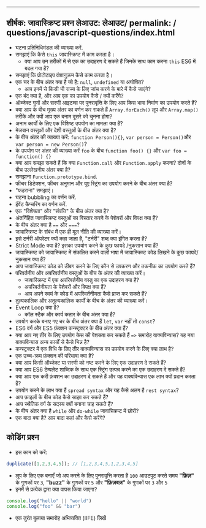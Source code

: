 ***

## शीर्षक: जावास्क्रिप्ट प्रश्न&#xA;लेआउट: लेआउट/&#xA;permalink: / questions/javascript-questions/index.html

*   घटना प्रतिनिधिमंडल की व्याख्या करें.
*   समझाएं कि कैसे `this` जावास्क्रिप्ट में काम करता है।
    *   क्या आप उन तरीकों में से एक का उदाहरण दे सकते हैं जिनके साथ काम करना `this` ES6 में बदल गया है?
*   समझाएं कि प्रोटोटाइप वंशानुक्रम कैसे काम करता है।
*   एक चर के बीच अंतर क्या है जो है: `null`, `undefined` या अघोषित?
    *   आप इनमें से किसी भी राज्य के लिए जांच करने के बारे में कैसे जाएंगे?
*   एक बंद क्या है, और आप एक का उपयोग कैसे / क्यों करेंगे?
*   ऑब्जेक्ट गुणों और सरणी आइटम्स पर पुनरावृत्ति के लिए आप किस भाषा निर्माण का उपयोग करते हैं?
*   क्या आप के बीच मुख्य अंतर का वर्णन कर सकते हैं `Array.forEach()` लूप और `Array.map()` तरीके और क्यों आप एक बनाम दूसरे को चुनना होगा?
*   अनाम कार्यों के लिए एक विशिष्ट उपयोग का मामला क्या है?
*   मेजबान वस्तुओं और देशी वस्तुओं के बीच अंतर क्या है?
*   के बीच अंतर की व्याख्या करें: `function Person(){}`, `var person = Person()`और `var person = new Person()`?
*   के उपयोग पर अंतर की व्याख्या करें `foo` के बीच `function foo() {}` और `var foo = function() {}`
*   क्या आप समझा सकते हैं कि क्या `Function.call` और `Function.apply` करना? दोनों के बीच उल्लेखनीय अंतर क्या है?
*   समझाना `Function.prototype.bind`.
*   फीचर डिटेक्शन, फीचर अनुमान और यूए स्ट्रिंग का उपयोग करने के बीच अंतर क्या है?
*   "फहराना" समझाएं।
*   घटना bubbling का वर्णन करें.
*   ईवेंट कैप्चरिंग का वर्णन करें.
*   एक "विशेषता" और "संपत्ति" के बीच अंतर क्या है?
*   अंतर्निहित जावास्क्रिप्ट वस्तुओं का विस्तार करने के पेशेवरों और विपक्ष क्या हैं?
*   के बीच अंतर क्या है `==` और `===`?
*   जावास्क्रिप्ट के संबंध में एक ही मूल नीति की व्याख्या करें।
*   इसे टर्नरी ऑपरेटर क्यों कहा जाता है, "टर्नरी" शब्द क्या इंगित करता है?
*   Strict Mode क्या है? इसका उपयोग करने के कुछ फायदे /नुकसान क्या हैं?
*   जावास्क्रिप्ट को जावास्क्रिप्ट में संकलित करने वाली भाषा में जावास्क्रिप्ट कोड लिखने के कुछ फायदे/नुकसान क्या हैं?
*   आप जावास्क्रिप्ट कोड को डीबग करने के लिए कौन से उपकरण और तकनीक का उपयोग करते हैं?
*   परिवर्तनीय और अपरिवर्तनीय वस्तुओं के बीच के अंतर की व्याख्या करें।
    *   जावास्क्रिप्ट में एक अपरिवर्तनीय वस्तु का एक उदाहरण क्या है?
    *   अपरिवर्तनीयता के पेशेवरों और विपक्ष क्या हैं?
    *   आप अपने स्वयं के कोड में अपरिवर्तनीयता कैसे प्राप्त कर सकते हैं?
*   तुल्यकालिक और अतुल्यकालिक कार्यों के बीच के अंतर की व्याख्या करें।
*   Event Loop क्या है?
    *   कॉल स्टैक और कार्य कतार के बीच अंतर क्या है?
*   उपयोग करके बनाए गए चर के बीच अंतर क्या हैं `let`, `var` नहीं तो `const`?
*   ES6 वर्ग और ES5 फ़ंक्शन कन्स्ट्रक्टर के बीच अंतर क्या हैं?
*   क्या आप नए तीर के लिए उपयोग केस की पेशकश कर सकते हैं `=>` समारोह वाक्यविन्यास? यह नया वाक्यविन्यास अन्य कार्यों से कैसे भिन्न है?
*   कन्स्ट्रक्टर में एक विधि के लिए तीर वाक्यविन्यास का उपयोग करने के लिए क्या लाभ है?
*   एक उच्च-क्रम फ़ंक्शन की परिभाषा क्या है?
*   क्या आप किसी ऑब्जेक्ट या सरणी को नष्ट करने के लिए एक उदाहरण दे सकते हैं?
*   क्या आप ES6 टेम्पलेट शाब्दिक के साथ एक स्ट्रिंग उत्पन्न करने का एक उदाहरण दे सकते हैं?
*   क्या आप एक करी फ़ंक्शन का उदाहरण दे सकते हैं और यह वाक्यविन्यास एक लाभ क्यों प्रदान करता है?
*   उपयोग करने के लाभ क्या हैं `spread syntax` और यह कैसे अलग है `rest syntax`?
*   आप फ़ाइलों के बीच कोड कैसे साझा कर सकते हैं?
*   आप स्थैतिक वर्ग के सदस्य क्यों बनाना चाह सकते हैं?
*   के बीच अंतर क्या है `while` और `do-while` जावास्क्रिप्ट में छोरों?
*   एक वादा क्या है? आप वादा कहां और कैसे करेंगे?

## कोडिंग प्रश्न

*   इस काम को करें:

```javascript
duplicate([1,2,3,4,5]); // [1,2,3,4,5,1,2,3,4,5]
```

*   लूप के लिए एक बनाएँ जो अप करने के लिए पुनरावृत्ति करता है `100` आउटपुट करते समय **"फ़िज़"** के गुणकों पर `3`, **"buzz"** के गुणकों पर `5` और **"फ़िज़बज़"** के गुणकों पर `3` और `5`
*   इनमें से प्रत्येक द्वारा क्या वापस किया जाएगा?

```javascript
console.log("hello" || "world")
console.log("foo" && "bar")
```

*   एक तुरंत बुलाया समारोह अभिव्यक्ति (IIFE) लिखें
